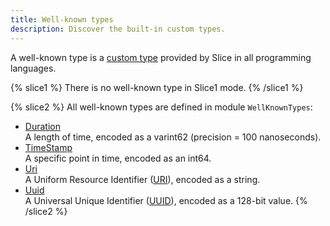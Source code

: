 ```yaml
---
title: Well-known types
description: Discover the built-in custom types.
---
```


A well-known type is a [custom type][custom] provided by Slice in all programming languages.

{% slice1 %}
There is no well-known type in Slice1 mode.
{% /slice1 %}

{% slice2 %}
All well-known types are defined in module `WellKnownTypes`:

- [Duration]\
  A length of time, encoded as a varint62 (precision = 100 nanoseconds).
- [TimeStamp]\
  A specific point in time, encoded as an int64.
- [Uri][uri-type]\
  A Uniform Resource Identifier ([URI]), encoded as a string.
- [Uuid][uuid-type]\
  A Universal Unique Identifier ([UUID]), encoded as a 128-bit value.
{% /slice2 %}

[custom]: custom-types

[URI]: https://en.wikipedia.org/wiki/Uniform_Resource_Identifier
[UUID]: https://en.wikipedia.org/wiki/Universally_unique_identifier

[Duration]: https://github.com/icerpc/icerpc-slice/blob/main/WellKnownTypes/Duration.slice
[TimeStamp]: https://github.com/icerpc/icerpc-slice/blob/main/WellKnownTypes/TimeStamp.slice
[uri-type]: https://github.com/icerpc/icerpc-slice/blob/main/WellKnownTypes/Uri.slice
[uuid-type]: https://github.com/icerpc/icerpc-slice/blob/main/WellKnownTypes/Uuid.slice
